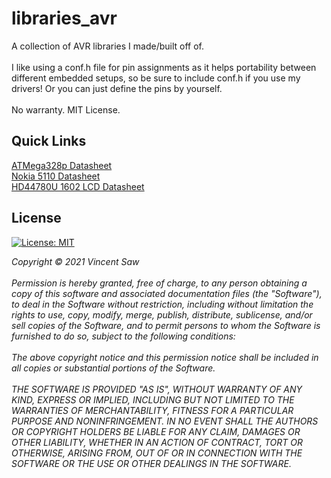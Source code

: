 # libraries_avr
A collection of AVR libraries I made/built off of.<br/>
<br/>
I like using a conf.h file for pin assignments as it helps portability between different embedded setups, so be sure to include conf.h if you use my drivers! Or you can just define the pins by yourself.<br/>
<br/>
No warranty. MIT License.<br/>
## Quick Links
[ATMega328p Datasheet](http://ww1.microchip.com/downloads/en/DeviceDoc/Atmel-7810-Automotive-Microcontrollers-ATmega328P_Datasheet.pdf)<br/>
[Nokia 5110 Datasheet](https://www.sparkfun.com/datasheets/LCD/Monochrome/Nokia5110.pdf)<br/>
[HD44780U 1602 LCD Datasheet](https://www.sparkfun.com/datasheets/LCD/HD44780.pdf)<br/>

## License
[![License: MIT](https://img.shields.io/badge/License-MIT-yellow.svg)](https://opensource.org/licenses/MIT)<br/>

*Copyright © 2021 Vincent Saw*<br/>
<br/>
*Permission is hereby granted, free of charge, to any person obtaining a copy of this software and associated documentation files (the "Software"),
to deal in the Software without restriction, including without limitation the rights to use, copy, modify, merge, publish, distribute, sublicense,
and/or sell copies of the Software, and to permit persons to whom the Software is furnished to do so, subject to the following conditions:*<br/>
<br/>
*The above copyright notice and this permission notice shall be included in all copies or substantial portions of the Software.*<br/>
<br/>
*THE SOFTWARE IS PROVIDED "AS IS", WITHOUT WARRANTY OF ANY KIND, EXPRESS OR IMPLIED, INCLUDING BUT NOT LIMITED TO THE WARRANTIES OF MERCHANTABILITY,
FITNESS FOR A PARTICULAR PURPOSE AND NONINFRINGEMENT. IN NO EVENT SHALL THE AUTHORS OR COPYRIGHT HOLDERS BE LIABLE FOR ANY CLAIM, DAMAGES OR OTHER
LIABILITY, WHETHER IN AN ACTION OF CONTRACT, TORT OR OTHERWISE, ARISING FROM, OUT OF OR IN CONNECTION WITH THE SOFTWARE OR THE USE OR OTHER DEALINGS 
IN THE SOFTWARE.*<br/>
